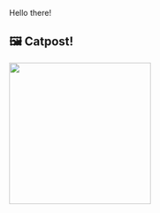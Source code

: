 Hello there!



## 🖼️ Catpost!

<sub>
    <img src="https://cdn2.thecatapi.com/images/aq3.jpg" height="256">
</sub>

